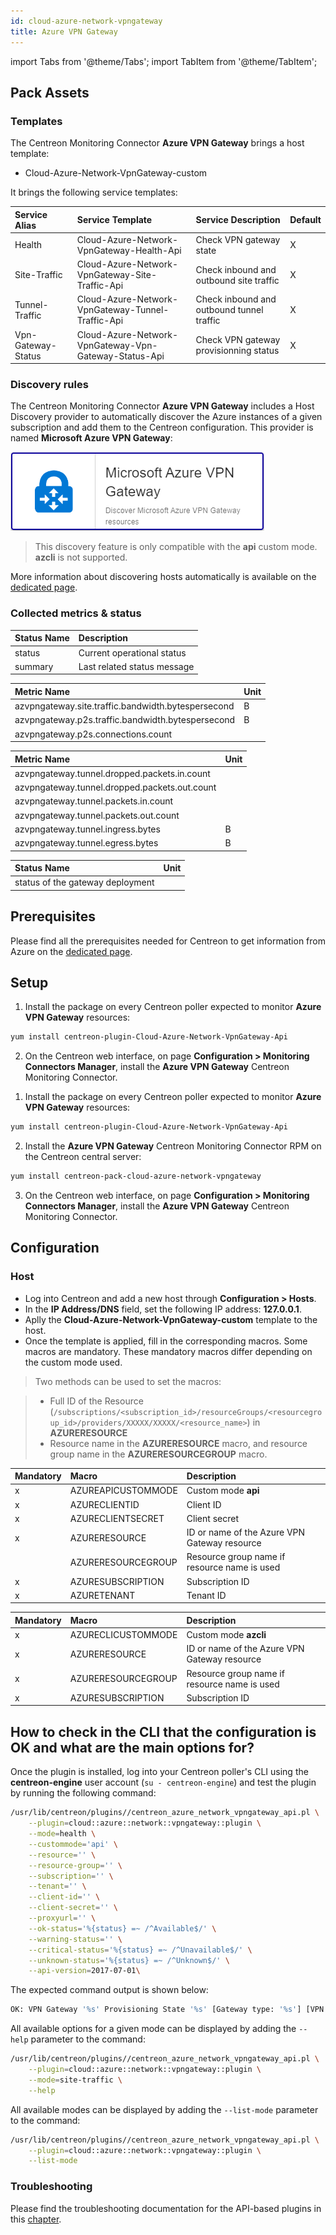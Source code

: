 ```yaml
---
id: cloud-azure-network-vpngateway
title: Azure VPN Gateway
---
```

import Tabs from '@theme/Tabs';
import TabItem from '@theme/TabItem';


## Pack Assets

### Templates

The Centreon Monitoring Connector **Azure VPN Gateway** brings a host template:

* Cloud-Azure-Network-VpnGateway-custom

It brings the following service templates:

| Service Alias      | Service Template                                      | Service Description                       | Default |
|:-------------------|:------------------------------------------------------|:------------------------------------------|:--------|
| Health             | Cloud-Azure-Network-VpnGateway-Health-Api             | Check VPN gateway state                   | X       |
| Site-Traffic       | Cloud-Azure-Network-VpnGateway-Site-Traffic-Api       | Check inbound and outbound site traffic   | X       |
| Tunnel-Traffic     | Cloud-Azure-Network-VpnGateway-Tunnel-Traffic-Api     | Check inbound and outbound tunnel traffic | X       |
| Vpn-Gateway-Status | Cloud-Azure-Network-VpnGateway-Vpn-Gateway-Status-Api | Check VPN gateway provisionning status    | X       |

### Discovery rules

The Centreon Monitoring Connector **Azure VPN Gateway** includes a Host Discovery provider to
automatically discover the Azure instances of a given subscription and add them
to the Centreon configuration. This provider is named **Microsoft Azure VPN Gateway**:

![image](../../../assets/integrations/plugin-packs/procedures/cloud-azure-network-vpngateway-provider.png)

> This discovery feature is only compatible with the **api** custom mode. **azcli** is not supported.

More information about discovering hosts automatically is available on the [dedicated page](/docs/monitoring/discovery/hosts-discovery).

### Collected metrics & status

<Tabs groupId="sync">
<TabItem value="Health" label="Health">

| Status Name | Description                 |
|:------------|:----------------------------|
| status      | Current operational status  |
| summary     | Last related status message |

</TabItem>
<TabItem value="Site-Traffic" label="Site-Traffic">

| Metric Name                                        | Unit  |
|:---------------------------------------------------|:------|
| azvpngateway.site.traffic.bandwidth.bytespersecond | B     |
| azvpngateway.p2s.traffic.bandwidth.bytespersecond  | B     |
| azvpngateway.p2s.connections.count                 |       |

</TabItem>
<TabItem value="Tunnel-Traffic" label="Tunnel-Traffic">

| Metric Name                                   | Unit  |
|:----------------------------------------------|:------|
| azvpngateway.tunnel.dropped.packets.in.count  |       |
| azvpngateway.tunnel.dropped.packets.out.count |       |
| azvpngateway.tunnel.packets.in.count          |       |
| azvpngateway.tunnel.packets.out.count         |       |
| azvpngateway.tunnel.ingress.bytes             | B     |
| azvpngateway.tunnel.egress.bytes              | B     |

</TabItem>
<TabItem value="Vpn-Gateway-Status" label="Vpn-Gateway-Status">

| Status Name                           | Unit  |
|:--------------------------------------|:------|
| status of the gateway deployment      |       |

</TabItem>
</Tabs>

## Prerequisites

Please find all the prerequisites needed for Centreon to get information from Azure on the [dedicated page](../getting-started/how-to-guides/azure-credential-configuration.md).

## Setup

<Tabs groupId="sync">
<TabItem value="Online License" label="Online License">

1. Install the package on every Centreon poller expected to monitor **Azure VPN Gateway** resources:

```bash
yum install centreon-plugin-Cloud-Azure-Network-VpnGateway-Api
```

2. On the Centreon web interface, on page **Configuration > Monitoring Connectors Manager**, install the **Azure VPN Gateway** Centreon Monitoring Connector.

</TabItem>
<TabItem value="Offline License" label="Offline License">

1. Install the package on every Centreon poller expected to monitor **Azure VPN Gateway** resources:

```bash
yum install centreon-plugin-Cloud-Azure-Network-VpnGateway-Api
```

2. Install the **Azure VPN Gateway** Centreon Monitoring Connector RPM on the Centreon central server:

```bash
yum install centreon-pack-cloud-azure-network-vpngateway
```

3. On the Centreon web interface, on page **Configuration > Monitoring Connectors Manager**, install the **Azure VPN Gateway** Centreon Monitoring Connector.

</TabItem>
</Tabs>

## Configuration

### Host

* Log into Centreon and add a new host through **Configuration > Hosts**.
* In the **IP Address/DNS** field, set the following IP address: **127.0.0.1**.
* Aplly the **Cloud-Azure-Network-VpnGateway-custom** template to the host.
* Once the template is applied, fill in the corresponding macros. Some macros are mandatory.
These mandatory macros differ depending on the custom mode used.

> Two methods can be used to set the macros:

> * Full ID of the Resource (`/subscriptions/<subscription_id>/resourceGroups/<resourcegroup_id>/providers/XXXXX/XXXXX/<resource_name>`)
in **AZURERESOURCE**
> * Resource name in the **AZURERESOURCE** macro, and resource group name in the **AZURERESOURCEGROUP** macro.

<Tabs groupId="sync">
<TabItem value="Azure Monitor API" label="Azure Monitor API">

| Mandatory   | Macro              | Description                                  |
|:------------|:-------------------|:---------------------------------------------|
|     x       | AZUREAPICUSTOMMODE | Custom mode **api**                          |
|     x       | AZURECLIENTID      | Client ID                                    |
|     x       | AZURECLIENTSECRET  | Client secret                                |
|     x       | AZURERESOURCE      | ID or name of the Azure VPN Gateway resource |
|             | AZURERESOURCEGROUP | Resource group name if resource name is used |
|     x       | AZURESUBSCRIPTION  | Subscription ID                              |
|     x       | AZURETENANT        | Tenant ID                                    |

</TabItem>
<TabItem value="Azure AZ CLI" label="Azure AZ CLI">

| Mandatory   | Macro              | Description                                  |
|:------------|:-------------------|:---------------------------------------------|
|     x       | AZURECLICUSTOMMODE | Custom mode **azcli**                        |
|     x       | AZURERESOURCE      | ID or name of the Azure VPN Gateway resource |
|     x       | AZURERESOURCEGROUP | Resource group name if resource name is used |
|     x       | AZURESUBSCRIPTION  | Subscription ID                              |

</TabItem>
</Tabs>

## How to check in the CLI that the configuration is OK and what are the main options for?

Once the plugin is installed, log into your Centreon poller's CLI using the
**centreon-engine** user account (`su - centreon-engine`) and test the plugin by
running the following command:

```bash
/usr/lib/centreon/plugins//centreon_azure_network_vpngateway_api.pl \
    --plugin=cloud::azure::network::vpngateway::plugin \
    --mode=health \
    --custommode='api' \
    --resource='' \
    --resource-group='' \
    --subscription='' \
    --tenant='' \
    --client-id='' \
    --client-secret='' \
    --proxyurl='' \
    --ok-status='%{status} =~ /^Available$/' \
    --warning-status='' \
    --critical-status='%{status} =~ /^Unavailable$/' \
    --unknown-status='%{status} =~ /^Unknown$/' \
    --api-version=2017-07-01\
```

The expected command output is shown below:

```bash
OK: VPN Gateway '%s' Provisioning State '%s' [Gateway type: '%s'] [VPN type: '%s'] | 
```

All available options for a given mode can be displayed by adding the
`--help` parameter to the command:

```bash
/usr/lib/centreon/plugins//centreon_azure_network_vpngateway_api.pl \
    --plugin=cloud::azure::network::vpngateway::plugin \
    --mode=site-traffic \
    --help
```

All available modes can be displayed by adding the `--list-mode` parameter to
the command:

```bash
/usr/lib/centreon/plugins//centreon_azure_network_vpngateway_api.pl \
    --plugin=cloud::azure::network::vpngateway::plugin \
    --list-mode
```

### Troubleshooting

Please find the troubleshooting documentation for the API-based plugins in
this [chapter](../getting-started/how-to-guides/troubleshooting-plugins.md#http-and-api-checks).